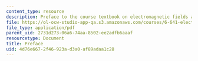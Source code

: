 ```yaml
---
content_type: resource
description: Preface to the course textbook on electromagnetic fields and energy.
file: https://ol-ocw-studio-app-qa.s3.amazonaws.com/courses/6-641-electromagnetic-fields-forces-and-motion-spring-2005/4d76e6672f46923ad3a0af89adaa1c28_preface.pdf
file_type: application/pdf
parent_uid: 2731d273-06a6-74aa-8502-ee2adfb6aaaf
resourcetype: Document
title: Preface
uid: 4d76e667-2f46-923a-d3a0-af89adaa1c28
---
```

